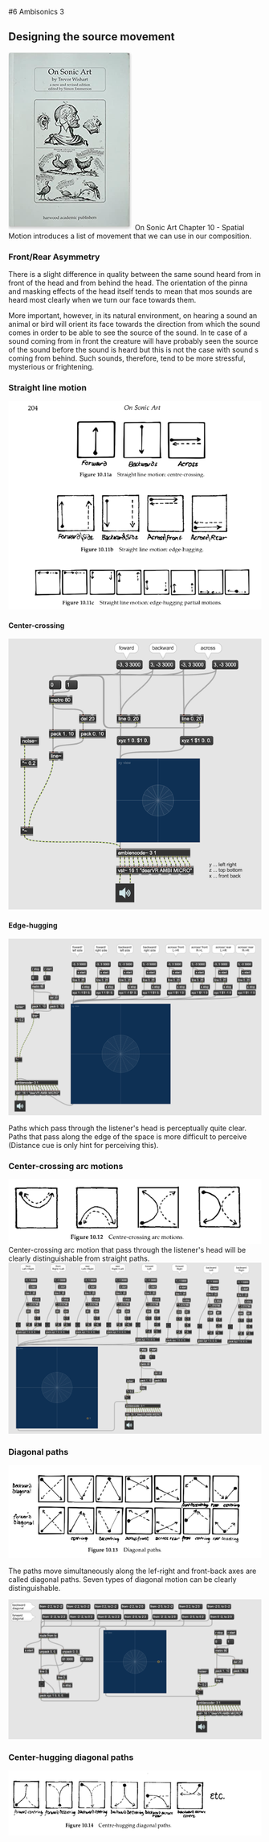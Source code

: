 #6 Ambisonics 3

## Designing the source movement

![](K6/png/on_sonic_art.png)
On Sonic Art  Chapter 10 - Spatial Motion introduces a list of movement that we can use in our composition.

### Front/Rear Asymmetry
There is a slight difference in quality between the same sound heard from in front of the head and from behind the head. The orientation of the pinna and masking effects of the head itself tends to mean that mos sounds are heard most clearly when we turn our face towards them.

More important, however, in its natural environment, on hearing a sound an animal or bird will orient its face towards the direction from which the sound comes in order to be able to see the source of the sound. In te case of a sound coming from in front the creature will have probably seen the source of the sound before the sound is heard but this is not the case with sound s coming from behind. Such sounds, therefore, tend to be more stressful, mysterious or frightening.

### Straight line motion
![](K6/png/direct_motion.png)

#### Center-crossing

![](K6/png/direct_motion_patch.png)

#### Edge-hugging

![](K6/png/edge-hugging.png)

Paths which pass through the listener's head is perceptually quite clear. Paths that pass along the edge of the space is more difficult to perceive (Distance cue is only hint for perceiving this).

### Center-crossing arc motions

![](K6/png/center-crossing.png)
Center-crossing arc motion that pass through the listener's head will be clearly distinguishable from straight paths.
![](K6/png/arc_motion.png)


### Diagonal paths

![](K6/png/diagonal.png)

The paths move simultaneously along the lef-right and front-back axes are called diagonal paths. Seven types of diagonal motion can be clearly distinguishable. 

![](K6/png/diagonal_max.png)
### Center-hugging diagonal paths

![](K6/png/ch-diagonal.png)



